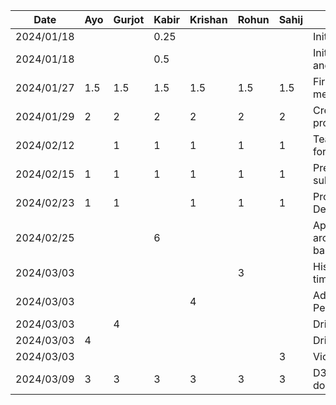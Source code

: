 | Date       | Ayo | Gurjot | Kabir | Krishan | Rohun | Sahij | Task                       |
|------------|-----|--------|-------|---------|-------|-------|----------------------------|
| 2024/01/18 |     |        | 0.25  |         |       |       | Initialize repo            |
| 2024/01/18 |     |        | 0.5   |         |       |       | Initialize android project |
| 2024/01/27 | 1.5 | 1.5    | 1.5   | 1.5     | 1.5   | 1.5   | First proposal meeting     |
| 2024/01/29 | 2   | 2      | 2     | 2       | 2     | 2     | Create+present proposal    |
| 2024/02/12 |     | 1      | 1     | 1       | 1     | 1     | Team meeting for D2        |
| 2024/02/15 | 1   | 1      | 1     | 1       | 1     | 1     | Prepare and submit D2      |
| 2024/02/23 | 1   | 1      |       | 1       | 1     | 1     | Prototype Demo Meeting     |
| 2024/02/25 |     |        | 6     |         |       |       | App architecture, base UI  |
| 2024/03/03 |     |        |       |         | 3     |       | History UI total time      |
| 2024/03/03 |     |        |       | 4       |       |       | Adding Data Persistence    |
| 2024/03/03 |     | 4      |       |         |       |       | Drive Details UI           |
| 2024/03/03 | 4   |        |       |         |       |       | Drive Details UI           |
| 2024/03/03 |     |        |       |         |       | 3     | Violations UI              |
| 2024/03/09 | 3   | 3      | 3     | 3       | 3     | 3     | D3 demo and document       |

